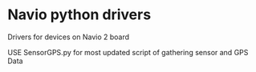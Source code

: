 # Navio python drivers

Drivers for devices on Navio 2 board

USE SensorGPS.py for most updated script of gathering sensor and GPS Data
